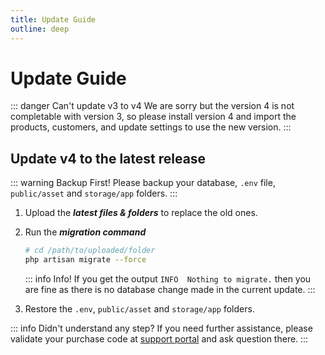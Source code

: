 ```yaml
---
title: Update Guide
outline: deep
---
```


# Update Guide

::: danger Can't update v3 to v4
We are sorry but the version 4 is not completable with version 3, so please install version 4 and import the products, customers, and update settings to use the new version.
:::

## Update v4 to the latest release

::: warning Backup First!
Please backup your database, `.env` file, `public/asset` and `storage/app` folders.
:::

1. Upload the **_latest files & folders_** to replace the old ones.

2. Run the **_migration command_**

   ```sh
   # cd /path/to/uploaded/folder
   php artisan migrate --force

   ```

   ::: info Info!
   If you get the output `INFO  Nothing to migrate.` then you are fine as there is no database change made in the current update.
   :::

3. Restore the `.env`, `public/asset` and `storage/app` folders.

::: info Didn't understand any step?
If you need further assistance, please validate your purchase code at [support portal](https://tecdiary.com/support) and ask question there.
:::
